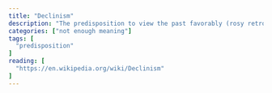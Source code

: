 ```yaml
---
title: "Declinism"
description: "The predisposition to view the past favorably (rosy retrospection) and future negatively."
categories: ["not enough meaning"]
tags: [
  "predisposition"
]
reading: [
  "https://en.wikipedia.org/wiki/Declinism"
]
---
```


